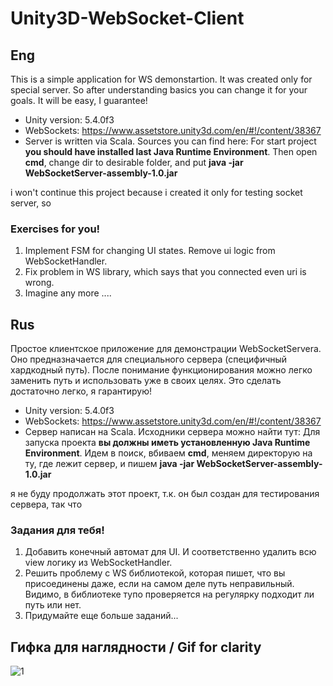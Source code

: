 # Unity3D-WebSocket-Client
## Eng
This is a simple application for WS demonstartion. It was created only for special server. So after understanding basics you can change it for your goals. It will be easy, I guarantee!
- Unity version: 5.4.0f3
- WebSockets: https://www.assetstore.unity3d.com/en/#!/content/38367
- Server is written via Scala. Sources you can find here: For start project **you should have installed last Java Runtime Environment**. Then open **cmd**, change dir to desirable folder, and put **java -jar WebSocketServer-assembly-1.0.jar**

i won't continue this project because i created it only for testing socket server, so 

### Exercises for you! 
1. Implement FSM for changing UI states. Remove ui logic from WebSocketHandler.
2. Fix problem in WS library, which says that you connected even uri is wrong.
3. Imagine any more ....

## Rus
Простое клиентское приложение для демонстрации WebSocketServera. Оно предназначается для специального сервера (специфичный хардкодный путь). После понимание функционирования можно легко заменить путь и использовать уже в своих целях. Это сделать достаточно легко, я гарантирую!
- Unity version: 5.4.0f3
- WebSockets: https://www.assetstore.unity3d.com/en/#!/content/38367
- Сервер написан на Scala. Исходники сервера можно найти тут: Для запуска проекта **вы должны иметь установленную Java Runtime Environment**. Идем в поиск, вбиваем **cmd**, меняем директорую на ту, где лежит сервер, и пишем  **java -jar WebSocketServer-assembly-1.0.jar**

я не буду продолжать этот проект, т.к. он был создан для тестирования сервера, так что

### Задания для тебя! 
1. Добавить конечный автомат для UI. И соответственно удалить всю view логику из WebSocketHandler.
2. Решить проблему с WS библиотекой, которая пишет, что вы присоединены даже, если на самом деле путь неправильный. Видимо, в библиотеке тупо проверяется на регулярку подходит ли путь или нет.
3. Придумайте еще больше заданий...

## Гифка для наглядности / Gif for clarity
![1](http://storage9.static.itmages.ru/i/16/0909/h_1473463001_4820244_0e5233ffdc.gif)
